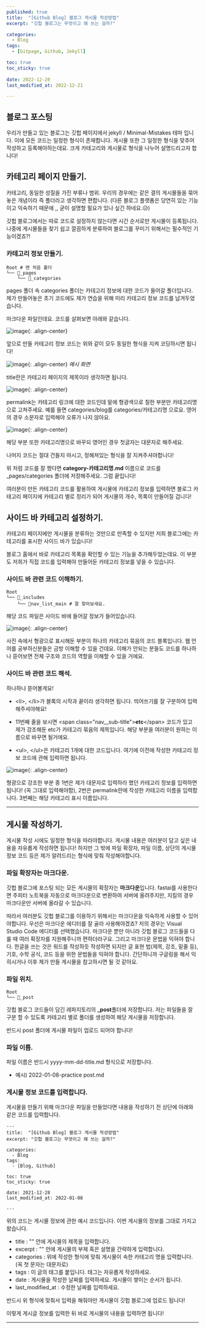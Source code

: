 ```yaml
---
published: true
title:  "[Github Blog] 블로그 게시물 작성방법" 
excerpt: "깃헙 블로그는 무엇이고 왜 쓰는 걸까?"

categories:
  - Blog
tags:
  - [Gitpage, Github, Jekyll]

toc: true
toc_sticky: true
 
date: 2022-12-20
last_modified_at: 2022-12-21

---
```


## 블로그 포스팅

우리가 만들고 있는 블로그는 깃헙 페이지에서 jekyll / Minimal-Mistakes 테마 입니다. 이에 모든 코드는 일정한 형식이 존재합니다. 게시물 또한 그 일정한 형식을 맞추어 작성하고 등록해야하는데요. 크게 카테고리와 게시물로 형식을 나누어 설명드리고자 합니다!

## 카테고리 페이지 만들기. 

카테고리, 동일한 성질을 가진 부류나 범위. 우리의 경우에는 같은 결의 게시물들을 묶어 놓은 개념이라 즉 폴더라고 생각하면 편합니다. (다른 블로그 플랫폼은 당연히 있는 기능이고 익숙하기 때문에 ,, 굳이 설명할 필요가 있나 싶긴 하네요.😥)

깃헙 블로그에서는 따로 코드로 설정하지 않는다면 시간 순서로만 게시물이 등록됩니다. 나중에 게시물들을 찾기 쉽고 깔끔하게 분류하여 블로그를 꾸미기 위해서는 필수적인 기능이겠죠?! 

### 카테고리 정보 만들기. 

```
Root # 맨 처음 폴더
└── 📁_pages                     
    └── 📁_categories              
```

pages 폴더 속 categories 폴더는 카테고리 정보에 대한 코드가 들어갈 폴더입니다. 제가 만들어놓은 초기 코드에도 제가 연습을 위해 미리 카테고리 정보 코드를 남겨두었습니다. 

마크다운 파일인데요. 코드를 살펴보면 아래와 같습니다. 

![image](https://user-images.githubusercontent.com/67791317/148636720-782ace63-d0d4-4302-8bd7-e5881795aadb.png){: .align-center}

앞으로 만들 카테고리 정보 코드는 위와 같이 모두 동일한 형식을 지켜 코딩하시면 됩니다!

![image](https://user-images.githubusercontent.com/67791317/148636879-69e27a7e-3360-4954-9bca-a695c058daba.png){: .align-center}
*예시 화면*

title란은 카테고리 페이지의 제목이라 생각하면 됩니다. 

![image](https://user-images.githubusercontent.com/67791317/148637019-7f4639d7-320b-4ca6-9f27-9549a0193a56.png){: .align-center}

permalink는 카테고리 링크에 대한 코드인데 밑에 형광색으로 칠한 부분만 카테고리명으로 고쳐주세요. 예를 들면 categories/blog를 categories/카테고리명 으로요. 영어의 경우 소문자로 입력해야 오류가 나지 않아요. 

![image](https://user-images.githubusercontent.com/67791317/148637035-a1f8cfe7-6531-4f10-9348-ecc3b30421a5.png){: .align-center}

해당 부분 또한 카테고리명으로 바꾸되 영어인 경우 첫글자는 대문자로 해주세요. 

나머지 코드는 절대 건들지 마시고, 정해져있는 형식을 잘 지켜주셔야합니다!

위 처럼 코드를 잘 짰다면 **category-카테고리명.md** 이름으로 코드를 _pages/categories 폴더에 저장해주세요. 그럼 끝입니다! 

여러분이 만든 카테고리 코드를 활용하여 게시물에 카테고리 정보를 입력하면 블로그 카테고리 페이지에 카테고리 별로 정리가 되어 게시물의 개수, 목록이 만들어질 겁니다!

## 사이드 바 카테고리 설정하기. 

카테고리 페이지에만 게시물을 분류하는 것만으로 만족할 수 있지만 저희 블로그에는 카테고리를 표시한 사이드 바가 있습니다!

블로그 홈에서 바로 카테고리 목록을 확인할 수 있는 기능을 추가해두었는데요. 이 부분도 저희가 직접 코드를 입력해야 만들어둔 카테고리 정보를 넣을 수 있습니다. 

### 사이드 바 관련 코드 이해하기.  

```
Root 
└── 📁_includes                    
    └── 📝nav_list_main # 잘 찾아보세요.              
```

해당 코드 파일은 사이드 바에 들어갈 정보가 들어있습니다. 

![image](https://user-images.githubusercontent.com/67791317/148637711-9ef99f2a-d9d5-4e0d-b9b7-f2c6110b502b.png){: .align-center}

사진 속에서 형광으로 표시해둔 부분이 하나의 카테고리 묶음의 코드 블록입니다. 웹 언어를 공부하신분들은 금방 이해할 수 있을 건데요. 이해가 안되는 분들도 코드를 하나하나 뜯어보면 전체 구조와 코드의 역할을 이해할 수 있을 거에요. 

### 사이드 바 관련 코드 해석. 

하나하나 뜯어볼게요!

- \<li>, \</li>가 블록의 시작과 끝이라 생각하면 됩니다. 띄어쓰기를 잘 구분하여 입력해주셔야해요!

- 11번째 줄을 보시면 \<span class="nav__sub-title">**etc**\</span> 코드가 있고 제가 강조해둔 etc가 카테고리 묶음의 제목입니다. 해당 부분을 여러분이 원하는 이름으로 바꾸면 될거에요. 

- \<ul>, \</ul>은 카테고리 1개에 대한 코드입니다. 여기에 이전에 작성한 카테고리 정보 코드에 관해 입력하면 됩니다. 

![image](https://user-images.githubusercontent.com/67791317/148638038-a4838616-23ab-4a2b-9076-ca15772c42f4.png){: .align-center}

형광으로 강조한 부분 중 1번은 제가 대문자로 입력하라 했던 카테고리 정보를 입력하면 됩니다! (꼭 그대로 입력해야함), 2번은 permalink란에 작성한 카테고리 이름을 입력합니다. 3번째는 해당 카테고리 표시 이름입니다. 

---

## 게시물 작성하기. 

게시물 작성 시에도 일정한 형식을 따라야합니다. 게시물 내용은 여러분이 담고 싶은 내용을 자유롭게 작성하면 됩니다! 하지만 그 밖에 파일 확장자, 파일 이름, 상단의 게시물 정보 코드 등은 제가 알려드리는 형식에 맞춰 작성해야합니다. 

### 파일 확장자는 마크다운.

깃헙 블로그에 포스팅 되는 모든 게시물의 확장자는 **마크다운**입니다. fastai를 사용한다면 주피터 노트북을 자동으로 마크다운으로 변환하여 서버에 올려주지만, 지킬의 경우 마크다운만 서버에 올라갈 수 있습니다. 

따라서 여러분도 깃헙 블로그를 이용하기 위해서는 마크다운을 익숙하게 사용할 수 있어야합니다. 우선은 마크다운 에디터를 잘 골라 사용해야겠죠? 저의 경우는 Visual Studio Code 에디터를 선택했습니다. 마크다운 뿐만 아니라 깃헙 블로그 코드들을 다룰 때 여러 확장자를 지원해주니까 편하더라구요. 그리고 마크다운 문법을 익혀야 합니다. 한글을 쓰는 것은 워드를 작성하듯 작성하면 되지만 글 표현 법(제목, 강조, 밑줄 등), 기호, 수학 공식, 코드 등을 위한 문법들을 익혀야 합니다. 간단하니까 구글링을 해서 익히시거나 이후 제가 만들 게시물을 참고하시면 될 것 같아요. 

### 파일 위치. 

```
Root 
└── 📁_post                                
```

깃헙 블로그 코드들이 담긴 레파지토리의 **_post**폴더에 저장합니다. 저는 파일들을 잘 구분 할 수 있도록 카테고리 별로 폴더를 생성하여 해당 게시물을 저장합니다. 

반드시 post 폴더에 게시물 파일이 업로드 되어야 합니다!


### 파일 이름. 

파일 이름은 반드시 yyyy-mm-dd-title.md 형식으로 저장합니다. 

- 예시) 2022-01-08-practice post.md

### 게시물 정보 코드를 입력합니다. 

게시물을 만들기 위해 마크다운 파일을 만들었다면 내용을 작성하기 전 상단에 아래와 같은 코드를 입력합니다. 

```
---
title:  "[Github Blog] 블로그 게시물 작성방법" 
excerpt: "깃헙 블로그는 무엇이고 왜 쓰는 걸까?"

categories:
  - Blog
tags:
  - [Blog, Github]

toc: true
toc_sticky: true
 
date: 2021-12-28
last_modified_at: 2022-01-08

---
```

위의 코드는 게시물 정보에 관한 예시 코드입니다. 이번 게시물의 정보를 그대로 가지고 왔습니다. 

- title : "" 안에 게시물의 제목을 입력합니다. 
- excerpt : "" 안에 게시물의 부제 혹은 설명을 간략하게 입력합니다. 
- categories : 위에 작성한 형식에 맞춰 게시물이 속한 카테고리 명을 입력합니다. (꼭 첫 문자는 대문자로)
- tags : 이 글의 태그를 붙입니다. 태그는 자유롭게 작성하세요. 
- date : 게시물을 작성한 날짜를 입력하세요. 게시물이 쌓이는 순서가 됩니다. 
- last_modified_at : 수정한 날짜를 입력하세요. 

반드시 위 형식에 맞춰서 입력을 해줘야만 게시물이 깃헙 블로그에 업로드 됩니다!

이렇게 게시글 정보를 입력한 뒤 바로 게시물의 내용을 입력하면 됩니다!

---



